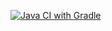 [![Java CI with Gradle](https://github.com/andrew-pahomov/aqa4-1.1_cashbackhack/actions/workflows/gradle.yml/badge.svg?branch=testng)](https://github.com/andrew-pahomov/aqa4-1.1_cashbackhack/actions/workflows/gradle.yml)


